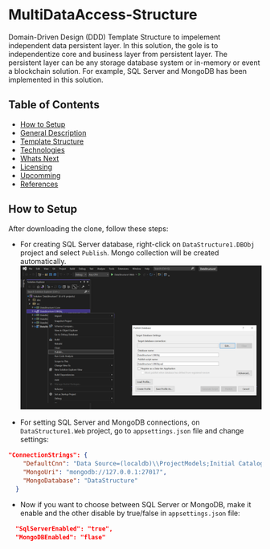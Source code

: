 # MultiDataAccess-Structure
Domain-Driven Design (DDD) Template Structure to impelement independent data persistent layer. 
In this solution, the gole is to independentize core and business layer from persistent layer. 
The persistent layer can be any storage database system or in-memory or event a blockchain solution.
For example, SQL Server and MongoDB has been implemented in this solution.


## Table of Contents
* [How to Setup](#setup)
* [General Description](#desc)
* [Template Structure](#structure)
* [Technologies](#technology)
* [Whats Next](#next)
* [Licensing](#license)
* [Upcomming](#upcomming)
* [References](#references)


## How to Setup
After downloading the clone, follow these steps:
* For creating SQL Server database, right-click on `DataStructure1.DBObj` project and select `Publish`. Mongo collection will be created automatically.
![public sql server database](./doc/images/01-sqldatabase-publish.png)

* For setting SQL Server and MongoDB connections, on `DataStructure1.Web` project, go to `appsettings.json` file and change settings:

```json
"ConnectionStrings": {
    "DefaultCnn": "Data Source=(localdb)\\ProjectModels;Initial Catalog=dbDataStructure1;Integrated Security=True;Connect Timeout=60;Encrypt=False;TrustServerCertificate=False;ApplicationIntent=ReadWrite;MultiSubnetFailover=False",
    "MongoUri": "mongodb://127.0.0.1:27017",
    "MongoDatabase": "DataStructure"
  }
```

* Now if you want to choose between SQL Server or MongoDB, make it enable and the other disable by true/false in `appsettings.json` file:

```json
  "SqlServerEnabled": "true",
  "MongoDBEnabled": "flase"
```
